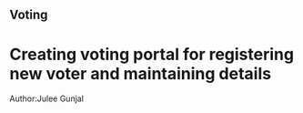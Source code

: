 ## Voting
# Creating voting portal for registering new voter and maintaining details 
Author:Julee Gunjal
